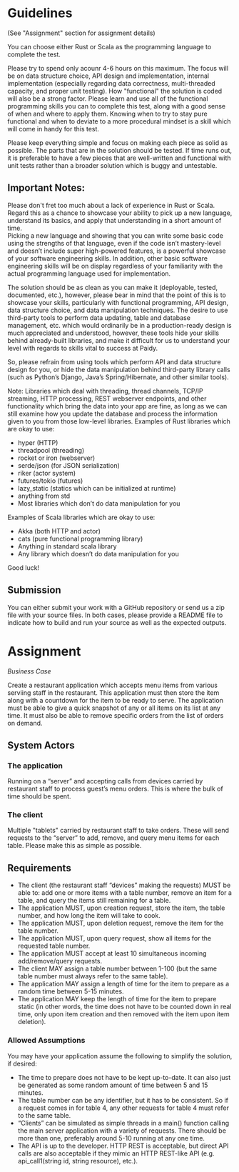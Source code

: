 # Guidelines

(See "Assignment" section for assignment details)

You can choose either Rust or Scala as the programming language to complete the test.  

Please try to spend only acounr 4-6 hours on this maximum.  The focus will be on data structure choice, API design and 
implementation, internal implementation (especially regarding data correctness, multi-threaded capacity, and 
proper unit testing).  How "functional" the solution is coded will also be a strong factor.  Please learn and use all 
of the functional programming skills you can to complete this test, along with a good sense of when and where to apply 
them.  Knowing when to try to stay pure functional and when to deviate to a more procedural mindset is a 
skill which will come in handy for this test.

Please keep everything simple and focus on making each piece as solid as possible.  The parts that are in the 
solution should be tested.  If time runs out, it is preferable to have a few pieces that are well-written and 
functional with unit tests rather than a broader solution which is buggy and untestable.

## Important Notes: 

Please don't fret too much about a lack of experience in Rust or Scala.  Regard this as a chance to showcase your 
ability to pick up a new language, understand its basics, and apply that understanding in a short amount of time.  
Picking a new language and showing that you can write some basic code using the strengths of that language, 
even if the code isn’t mastery-level and doesn’t include super high-powered features, is a powerful showcase of your 
software engineering skills.  In addition, other basic software engineering skills will be on display regardless of your
familiarity with the actual programming language used for implementation.

The solution should be as clean as you can make it (deployable, tested, documented, etc.), however, please bear in mind 
that the point of this is to showcase your skills, particularly with functional programming, API design, data 
structure choice, and data manipulation techniques.  The desire to use third-party tools to perform data updating, 
table and database management, etc. which would ordinarily be in a production-ready design is much appreciated and 
understood, however, these tools hide your skills behind already-built libraries, and make it difficult for us to 
understand your level with regards to skills vital to success at Paidy.  

So, please refrain from using tools which perform API and data structure design for you, or hide the data 
manipulation behind third-party library calls (such as Python’s Django, Java’s Spring/Hibernate, and other similar 
tools).  

Note: Libraries which deal with threading, thread channels, TCP/IP streaming, HTTP processing, REST 
webserver endpoints, and other functionality which bring the data into your app are fine, as long as we can still 
examine how you update the database and process the information given to you from those low-level libraries.
Examples of Rust libraries which are okay to use: 

* hyper (HTTP)
* threadpool (threading)
* rocket or iron (webserver)
* serde/json (for JSON serialization)
* riker (actor system)
* futures/tokio (futures)
* lazy_static (statics which can be initialized at runtime)
* anything from std
* Most libraries which don’t do data manipulation for you

Examples of Scala libraries which are okay to use:
* Akka (both HTTP and actor)
* cats (pure functional programming library)
* Anything in standard scala library
* Any library which doesn’t do data manipulation for you

Good luck!

## Submission

You can either submit your work with a GitHub repository or send us a zip file with your source files.  In both cases, 
please provide a README file to indicate how to build and run your source as well as the expected outputs.

# Assignment

*Business Case*

Create a restaurant application which accepts menu items from various serviing staff in the restaurant.  This 
application must then store the item along with a countdown for the item to be ready to serve.  The application 
must be able to give a quick snapshot of any or all items on its list at any time.  It must also be able to remove 
specific orders from the list of orders on demand.

## System Actors

### The application
Running on a “server” and accepting calls from devices carried by restaurant staff to process guest’s 
menu orders.  This is where the bulk of time should be spent.

### The client 
Multiple "tablets" carried by restaurant staff to take orders.  These will send requests to the “server”
to add, remove, and query menu items for each table.  Please make this as simple as possible.

## Requirements

* The client (the restaurant staff “devices” making the requests) MUST be able to: add one or more items with a 
table number, remove an item for a table, and query the items still remaining for a table.
* The application MUST, upon creation request, store the item, the table number, and how long the item will take to cook.
* The application MUST, upon deletion request, remove the item for the table number.
* The application MUST, upon query request, show all items for the requested table number.
* The application MUST accept at least 10 simultaneous incoming add/remove/query requests.
* The client MAY assign a table number between 1-100 (but the same table number must always refer to the same table).
* The application MAY assign a length of time for the item to prepare as a random time between 5-15 minutes.
* The application MAY keep the length of time for the item to prepare static (in other words, the time does not have 
to be counted down in real time, only upon item creation and then removed with the item upon item deletion).

### Allowed Assumptions

You may have your application assume the following to simplify the solution, if desired:

* The time to prepare does not have to be kept up-to-date.  It can also just be generated as some random amount 
of time between 5 and 15 minutes.
* The table number can be any identifier, but it has to be consistent. So if a request comes in for table 4, any 
other requests for table 4 must refer to the same table.
* “Clients” can be simulated as simple threads in a main() function calling the main server application with a 
variety of requests.  There should be more than one, preferably around 5-10 running at any one time.
* The API is up to the developer.  HTTP REST is acceptable, but direct API calls are also acceptable if they mimic an 
HTTP REST-like API (e.g. api_call1(string id, string resource), etc.).


